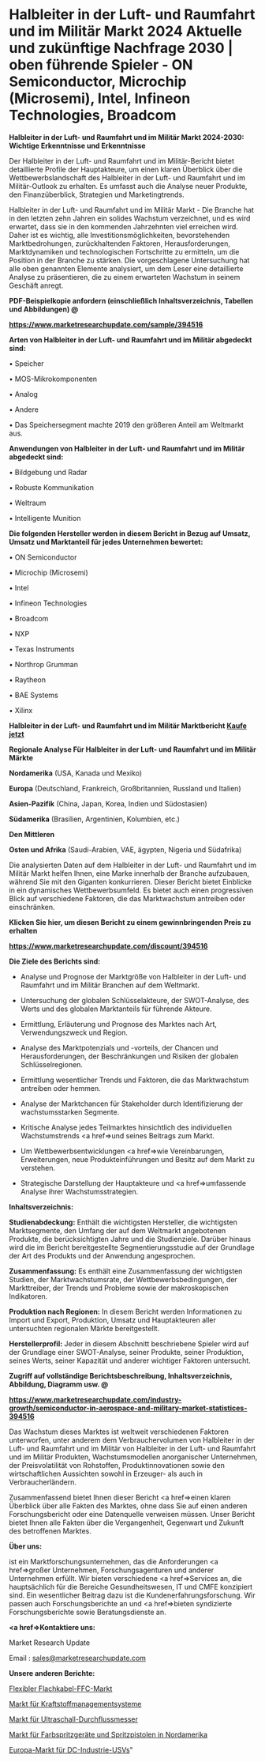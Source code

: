 # Halbleiter in der Luft- und Raumfahrt und im Militär Markt 2024 Aktuelle und zukünftige Nachfrage 2030 | oben führende Spieler - ON Semiconductor, Microchip (Microsemi), Intel, Infineon Technologies, Broadcom

<strong>Halbleiter in der Luft- und Raumfahrt und im Militär Markt 2024-2030: Wichtige Erkenntnisse und Erkenntnisse</strong>

Der Halbleiter in der Luft- und Raumfahrt und im Militär-Bericht bietet detaillierte Profile der Hauptakteure, um einen klaren Überblick über die Wettbewerbslandschaft des Halbleiter in der Luft- und Raumfahrt und im Militär-Outlook zu erhalten. Es umfasst auch die Analyse neuer Produkte, den Finanzüberblick, Strategien und Marketingtrends.

Halbleiter in der Luft- und Raumfahrt und im Militär Markt - Die Branche hat in den letzten zehn Jahren ein solides Wachstum verzeichnet, und es wird erwartet, dass sie in den kommenden Jahrzehnten viel erreichen wird. Daher ist es wichtig, alle Investitionsmöglichkeiten, bevorstehenden Marktbedrohungen, zurückhaltenden Faktoren, Herausforderungen, Marktdynamiken und technologischen Fortschritte zu ermitteln, um die Position in der Branche zu stärken. Die vorgeschlagene Untersuchung hat alle oben genannten Elemente analysiert, um dem Leser eine detaillierte Analyse zu präsentieren, die zu einem erwarteten Wachstum in seinem Geschäft anregt.



<strong><b>PDF-Beispielkopie anfordern (einschließlich Inhaltsverzeichnis, Tabellen und Abbildungen) @ </b></strong>

<strong><a href=https://www.marketresearchupdate.com/sample/394516>

<strong>https://www.marketresearchupdate.com/sample/394516</u></a></strong></strong>



<strong>Arten von Halbleiter in der Luft- und Raumfahrt und im Militär abgedeckt sind:</strong>

• Speicher

• MOS-Mikrokomponenten

• Analog

• Andere

• Das Speichersegment machte 2019 den größeren Anteil am Weltmarkt aus.



<strong>Anwendungen von Halbleiter in der Luft- und Raumfahrt und im Militär abgedeckt sind:</strong>

• Bildgebung und Radar

• Robuste Kommunikation

• Weltraum

• Intelligente Munition



<strong>Die folgenden Hersteller werden in diesem Bericht in Bezug auf Umsatz, Umsatz und Marktanteil für jedes Unternehmen bewertet:</strong>

• ON Semiconductor

• Microchip (Microsemi)

• Intel

• Infineon Technologies

• Broadcom

• NXP

• Texas Instruments

• Northrop Grumman

• Raytheon

• BAE Systems

• Xilinx



<strong>Halbleiter in der Luft- und Raumfahrt und im Militär Marktbericht <a href=https://www.marketresearchupdate.com/buynow/394516>Kaufe jetzt</a></strong>



<strong>Regionale Analyse Für Halbleiter in der Luft- und Raumfahrt und im Militär Märkte</strong>



<strong>Nordamerika</strong> (USA, Kanada und Mexiko)



<strong>Europa</strong> (Deutschland, Frankreich, Großbritannien, Russland und Italien)



<strong>Asien-Pazifik</strong> (China, Japan, Korea, Indien und Südostasien)



<strong>Südamerika</strong> (Brasilien, Argentinien, Kolumbien, etc.)



<strong>Den Mittleren</strong> 

<strong>Osten und Afrika</strong> (Saudi-Arabien, VAE, ägypten, Nigeria und Südafrika)

Die analysierten Daten auf dem Halbleiter in der Luft- und Raumfahrt und im Militär Markt helfen Ihnen, eine Marke innerhalb der Branche aufzubauen, während Sie mit den Giganten konkurrieren. Dieser Bericht bietet Einblicke in ein dynamisches Wettbewerbsumfeld. Es bietet auch einen progressiven Blick auf verschiedene Faktoren, die das Marktwachstum antreiben oder einschränken.



<strong>Klicken Sie hier, um diesen Bericht zu einem gewinnbringenden Preis zu erhalten
</strong>

<strong><a href=https://www.marketresearchupdate.com/discount/394516>https://www.marketresearchupdate.com/discount/394516</b></u></strong></a>



<strong>Die Ziele des Berichts sind:</strong>

- Analyse und Prognose der Marktgröße von Halbleiter in der Luft- und Raumfahrt und im Militär Branchen auf dem Weltmarkt.

- Untersuchung der globalen Schlüsselakteure, der SWOT-Analyse, des Werts und des globalen Marktanteils für führende Akteure.

- Ermittlung, Erläuterung und Prognose des Marktes nach Art, Verwendungszweck und Region.

- Analyse des Marktpotenzials und -vorteils, der Chancen und Herausforderungen, der Beschränkungen und Risiken der globalen Schlüsselregionen.

- Ermittlung wesentlicher Trends und Faktoren, die das Marktwachstum antreiben oder hemmen.

- Analyse der Marktchancen für Stakeholder durch Identifizierung der wachstumsstarken Segmente.

- Kritische Analyse jedes Teilmarktes hinsichtlich des individuellen Wachstumstrends <a href=>und</a> seines Beitrags zum Markt.

- Um Wettbewerbsentwicklungen <a href=>wie</a> Vereinbarungen, Erweiterungen, neue Produkteinführungen und Besitz auf dem Markt zu verstehen.

- Strategische Darstellung der Hauptakteure und <a href=>umfas</a>sende Analyse ihrer Wachstumsstrategien.



<strong>Inhaltsverzeichnis:</strong>



<strong>Studienabdeckung:</strong> Enthält die wichtigsten Hersteller, die wichtigsten Marktsegmente, den Umfang der auf dem Weltmarkt angebotenen Produkte, die berücksichtigten Jahre und die Studienziele. Darüber hinaus wird die im Bericht bereitgestellte Segmentierungsstudie auf der Grundlage der Art des Produkts und der Anwendung angesprochen.



<strong>Zusammenfassung:</strong> Es enthält eine Zusammenfassung der wichtigsten Studien, der Marktwachstumsrate, der Wettbewerbsbedingungen, der Markttreiber, der Trends und Probleme sowie der makroskopischen Indikatoren.



<strong>Produktion nach Regionen:</strong> In diesem Bericht werden Informationen zu Import und Export, Produktion, Umsatz und Hauptakteuren aller untersuchten regionalen Märkte bereitgestellt.



<strong>Herstellerprofil:</strong> Jeder in diesem Abschnitt beschriebene Spieler wird auf der Grundlage einer SWOT-Analyse, seiner Produkte, seiner Produktion, seines Werts, seiner Kapazität und anderer wichtiger Faktoren untersucht.



<strong><b>Zugriff auf vollständige Berichtsbeschreibung, Inhaltsverzeichnis, Abbildung, Diagramm usw. @ </b></strong>

<strong><a href=https://www.marketresearchupdate.com/industry-growth/semiconductor-in-aerospace-and-military-market-statistices-394516>https://www.marketresearchupdate.com/industry-growth/semiconductor-in-aerospace-and-military-market-statistices-394516</a></strong>

Das Wachstum dieses Marktes ist weltweit verschiedenen Faktoren unterworfen, unter anderem dem Verbrauchervolumen von Halbleiter in der Luft- und Raumfahrt und im Militär von Halbleiter in der Luft- und Raumfahrt und im Militär Produkten, Wachstumsmodellen anorganischer Unternehmen, der Preisvolatilität von Rohstoffen, Produktinnovationen sowie den wirtschaftlichen Aussichten sowohl in Erzeuger- als auch in Verbraucherländern.

Zusammenfassend bietet Ihnen dieser Bericht <a href=>einen</a> klaren Überblick über alle Fakten des Marktes, ohne dass Sie auf einen anderen Forschungsbericht oder eine Datenquelle verweisen müssen. Unser Bericht bietet Ihnen alle Fakten über die Vergangenheit, Gegenwart und Zukunft des betroffenen Marktes.



<strong>Über uns:</strong>

 ist ein Marktforschungsunternehmen, das die Anforderungen <a href=>großer</a> Unternehmen, Forschungsagenturen und anderer Unternehmen erfüllt. Wir bieten verschiedene <a href=>Services</a> an, die hauptsächlich für die Bereiche Gesundheitswesen, IT und CMFE konzipiert sind. Ein wesentlicher Beitrag dazu ist die Kundenerfahrungsforschung. Wir passen auch Forschungsberichte an und <a href=>bieten</a> syndizierte Forschungsberichte sowie Beratungsdienste an.



<strong><a href=>Kontaktiere uns:</a></strong>

Market Research Update

Email : sales@marketresearchupdate.com



<strong>Unsere anderen Berichte:</strong>

<a href=https://www.linkedin.com/pulse/flexible-flat-cable-ffc-market-has-huge-growth-industry>Flexibler Flachkabel-FFC-Markt</a>

<a href=https://www.linkedin.com/pulse/fuel-management-systems-market-2023-remarking-enormous>Markt für Kraftstoffmanagementsysteme</a>

<a href=https://www.linkedin.com/pulse/ultrasonic-flowmeter-market-2023-remarking-enormous>Markt für Ultraschall-Durchflussmesser</a>

<a href=https://www.linkedin.com/pulse/north-america-paint-sprayers-spray-guns-market>Markt für Farbspritzgeräte und Spritzpistolen in Nordamerika</a>

<a href=https://www.linkedin.com/pulse/europe-dc-industrial-ups-market-2023-2030-new-study-report>Europa-Markt für DC-Industrie-USVs</a>"
